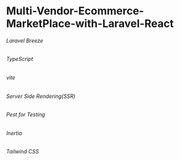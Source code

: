 # Multi-Vendor-Ecommerce-MarketPlace-with-Laravel-React

<h6>Laravel Breeze</h6>
<h6>TypeScript</h6>
<h6>vite</h6>
<h6>Server Side Rendering(SSR)</h6>
<h6>Pest for Testing</h6>
<h6>Inertia</h6>
<h6>Tailwind CSS</h6>

